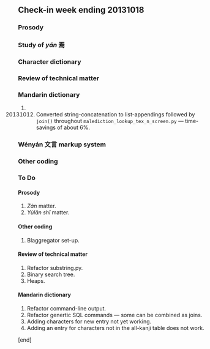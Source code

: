 ## Check-in week ending 20131018

### Prosody

### Study of _yán_ 焉



### Character dictionary



### Review of technical matter


### Mandarin dictionary

  1. 20131012. Converted string-concatenation to list-appendings followed by `join()` throughout `malediction_lookup_tex_n_screen.py` — time-savings of about 6%.

### Wényán 文言 markup system



### Other coding



### To Do

#### Prosody

  1. _Zàn_ matter.
  2. _Yùlǎn shī_ matter.
 
#### Other coding

  1. Blaggregator set-up.

#### Review of technical matter

  1. Refactor substring.py.
  1. Binary search tree.
  1. Heaps.

#### Mandarin dictionary

  1. Refactor command-line output.
  1. Refactor genertic SQL commands — some can be combined as joins.
  1. Adding characters for new entry not yet working.
  2. Adding an entry for characters not in the all-kanji table does not work.

[end]

